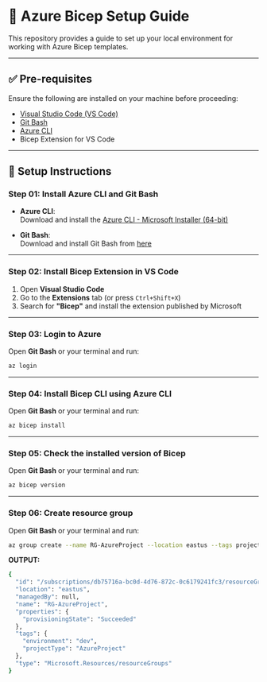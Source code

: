 # 🚀 Azure Bicep Setup Guide

This repository provides a guide to set up your local environment for working with Azure Bicep templates.

---

## ✅ Pre-requisites

Ensure the following are installed on your machine before proceeding:

- [Visual Studio Code (VS Code)](https://code.visualstudio.com/)
- [Git Bash](https://git-scm.com/downloads)
- [Azure CLI](https://learn.microsoft.com/en-us/cli/azure/install-azure-cli-windows?tabs=azure-cli&pivots=msi)
- Bicep Extension for VS Code

---

## 🧾 Setup Instructions

### Step 01: Install Azure CLI and Git Bash

- **Azure CLI**:  
  Download and install the [Azure CLI - Microsoft Installer (64-bit)](https://learn.microsoft.com/en-us/cli/azure/install-azure-cli-windows?tabs=azure-cli&pivots=msi)

- **Git Bash**:  
  Download and install Git Bash from [here](https://git-scm.com/downloads)

---

### Step 02: Install Bicep Extension in VS Code

1. Open **Visual Studio Code**
2. Go to the **Extensions** tab (or press `Ctrl+Shift+X`)
3. Search for **"Bicep"** and install the extension published by Microsoft

---

### Step 03: Login to Azure

Open **Git Bash** or your terminal and run:

```bash
az login
```

---

### Step 04: Install Bicep CLI using Azure CLI

Open **Git Bash** or your terminal and run:

```bash
az bicep install
```

---

### Step 05: Check the installed version of Bicep

Open **Git Bash** or your terminal and run:

```bash
az bicep version
```

---

### Step 06: Create resource group

Open **Git Bash** or your terminal and run:

```bash
az group create --name RG-AzureProject --location eastus --tags projectType=AzureProject environment=dev
```

**OUTPUT:**

```bash
{
  "id": "/subscriptions/db75716a-bc0d-4d76-872c-0c6179241fc3/resourceGroups/RG-AzureProject",
  "location": "eastus",
  "managedBy": null,
  "name": "RG-AzureProject",
  "properties": {
    "provisioningState": "Succeeded"
  },
  "tags": {
    "environment": "dev",
    "projectType": "AzureProject"
  },
  "type": "Microsoft.Resources/resourceGroups"
}
```
